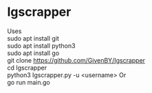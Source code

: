 # Igscrapper
Uses<br/>
sudo apt install git<br/>
sudo apt install python3<br/>
sudo apt install go<br/>
git clone https://github.com/GivenBY/Igscrapper
<br/>
cd Igscrapper<br/>
python3 Igscrapper.py -u \<username\>
Or</br>
go run main.go





